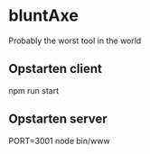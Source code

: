 # bluntAxe

Probably the worst tool in the world

## Opstarten client
npm run start

## Opstarten server
PORT=3001 node bin/www
